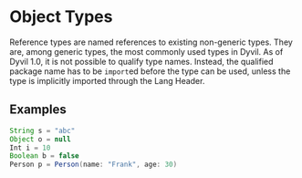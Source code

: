 # Object Types

Reference types are named references to existing non-generic types. They are, among generic types, the most commonly used types in Dyvil. As of Dyvil 1.0, it is not possible to qualify type names. Instead, the qualified package name has to be `import`ed before the type can be used, unless the type is implicitly imported through the Lang Header.

## Examples

```java
String s = "abc"
Object o = null
Int i = 10
Boolean b = false
Person p = Person(name: "Frank", age: 30)
```